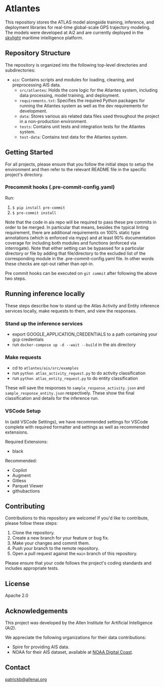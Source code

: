 # Atlantes

This repository stores the ATLAS model alongside training, inference, and deployment libraries for real-time global-scale GPS trajectory modeling. The models were developed at Ai2 and are currently deployed in the [skylight](https://www.skylight.global/) maritime intelligence platform.

## Repository Structure

The repository is organized into the following top-level directories and subdirectories:


- `ais`: Contains scripts and modules for loading, cleaning, and preprocessing AIS data.
    - `src/atlantes`: Holds the core logic for the Atlantes system, including data processing, model training, and deployment.
    - `requirements.txt`: Specifies the required Python packages for running the Atlantes system as well as the dev requirements for development.
    - `data`: Stores various ais related data files used throughout the project in a non-production environment.
    - `tests`: Contains unit tests and integration tests for the Atlantes system.
    - `test-data`: Contains test data for the Atlantes system.


## Getting Started
For all projects, please ensure that you follow the initial steps to setup the environment and then refer to the relevant README file in the specific project's directory.
### Precommit hooks (.pre-commit-config.yaml)

Run:

1.  `$ pip install pre-commit`
2.  `$ pre-commit install`

Note that the code in ais repo will be required to pass these pre commits in order to be merged. In particular that means, besides the typical linting requirement, there are additional requirements on 100% static type annotations (which is enforced via mypy) and at least 90% documentation coverage for including both modules and functions (enforced via interrogate). Note that either setting can be bypassed for a particular directory or file by adding that file/directory to the excluded list of the corresponding module in the .pre-commit-config.yaml file. In other words these checks are opt-out rather than opt-in.

Pre commit hooks can be executed on `git commit` after following the above two steps.

## Running inference locally

These steps describe how to stand up the Atlas Activity and Entity inference services locally, make requests to them,
and view the responses.

### Stand up the inference services
* export GOOGLE_APPLICATION_CREDENTIALS to a path containing your gcp credentials
* run `docker-compose up -d --wait --build` in the ais directory

### Make requests
* cd to `atlantes/ais/src/examples`
* run `python atlas_activity_request.py` to do activity classification
* run `python atlas_entity_request.py` to do entity classification

These will save the responses to `sample_response_activity.json` and `sample_response_entity.json` respectively.
These show the final classification and details for the inference run.

### VSCode Setup

In (add VSCode Settings), we have recommended settings for VSCode complete with required formatter and settings as well as recommended extensions.


Required Extensions:
- black


Recommended:
- Copilot
- Augment
- Gitless
- Parquet Viewer
- githubactions

## Contributing

Contributions to this repository are welcome! If you'd like to contribute, please follow these steps:

1. Clone the repository.
2. Create a new branch for your feature or bug fix.
3. Make your changes and commit them.
4. Push your branch to the remote repository.
5. Open a pull request against the `main` branch of this repository.

Please ensure that your code follows the project's coding standards and includes appropriate tests.

## License

Apache 2.0

## Acknowledgements

This project was developed by the Allen Institute for Artificial Intelligence (Ai2).

We appreciate the following organizations for their data contributions:

- Spire for providing AIS data.
- NOAA for their AIS dataset, available at [NOAA Digital Coast](https://coast.noaa.gov/digitalcoast/tools/ais.html).

## Contact
patrickb@allenai.org
